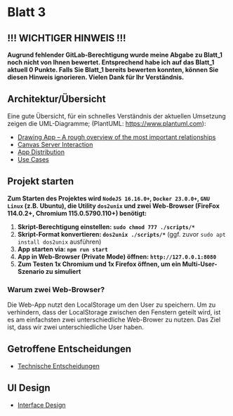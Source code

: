 # Blatt 3

## !!! WICHTIGER HINWEIS !!!

**Augrund fehlender GitLab-Berechtigung wurde meine Abgabe zu Blatt_1 noch nicht von Ihnen bewertet. Entsprechend habe ich auf das Blatt_1 aktuell 0 Punkte. Falls Sie Blatt_1 bereits bewerten konnten, können Sie diesen Hinweis ignorieren. Vielen Dank für Ihr Verständnis.**

## Architektur/Übersicht

Eine gute Übersicht, für ein schnelles Verständnis der aktuellen Umsetzung zeigen die UML-Diagramme; (PlantUML: https://www.plantuml.com):

- [Drawing App – A rough overview of the most important relationships](../wiki/current-architecture.wsd)
- [Canvas Server Interaction](../wiki/canvas-sequence.wsd)
- [App Distribution](../wiki/distribution.wsd)
- [Use Cases](../wiki/use-case.wsd)

## Projekt starten

**Zum Starten des Projektes wird `NodeJS 16.16.0+`, `Docker 23.0.0+`, `GNU Linux` (z.B. Ubuntu), die Utility `dos2unix` und zwei Web-Browser (FireFox 114.0.2+, Chromium 115.0.5790.110+) benötigt:**

1. **Skript-Berechtigung einstellen: `sudo chmod 777 ./scripts/*`**
2. **Skript-Format konvertieren: `dos2unix ./scripts/*`** (ggf. zuvor `sudo apt install dos2unix` ausführen)
3. **App starten via: `npm run start`**
4. **App in Web-Browser (Private Mode) öffnen: `http://127.0.0.1:8080`**
5. **Zum Testen 1x Chromium und 1x Firefox öffnen, um ein Multi-User-Szenario zu simuliert**

### Warum zwei Web-Browser?

Die Web-App nutzt den LocalStorage um den User zu speichern. Um zu verhindern, dass der LocalStorage zwischen den Fenstern geteilt wird, ist es am einfachsten zwei unterschiedliche Web-Brower zu nutzen. Das Ziel ist, dass wir zwei unterschiedliche User haben.

## Getroffene Entscheidungen

- [Technische Entscheidungen](./entscheidungen.md)

## UI Design

- [Interface Design](../wiki/ui-design.png)
